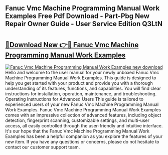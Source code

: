 ## Fanuc Vmc Machine Programming Manual Work Examples Free Pdf Download - Part-Pbg New Repair Owner Guide - User Service Edition Q3LtN

# <h2><a href="http://bc76607.oget.top/?id=Fanuc+Vmc+Machine+Programming+Manual+Work+Examples">🔗Download New 👉🔴 Fanuc Vmc Machine Programming Manual Work Examples</a></h2>

[![Fanuc Vmc Machine Programming Manual Work Examples new download](https://i.imgur.com/5g1atiW.png)](http://bc76607.oget.top/?id=Fanuc+Vmc+Machine+Programming+Manual+Work+Examples)
Hello and welcome to the user manual for your newly unboxed Fanuc Vmc Machine Programming Manual Work Examples. This guide is designed to help you get started with your product and provide you with a thorough understanding of its features, functions, and capabilities. You will find clear instructions for installation, operation, maintenance, and troubleshooting. Operating Instructions for Advanced Users This guide is tailored to experienced users of your new Fanuc Vmc Machine Programming Manual Work Examples. Fanuc Vmc Machine Programming Manual Work Examples comes with an impressive collection of advanced features, including object detection, fingerprint scanning, customizable settings, and multi-user access, all easily controlled through the user-friendly and intuitive interface. It's our hope that the Fanuc Vmc Machine Programming Manual Work Examples has been a helpful companion as you explore the features of your new item. If you have any questions or concerns, please do not hesitate to contact our customer support team.
